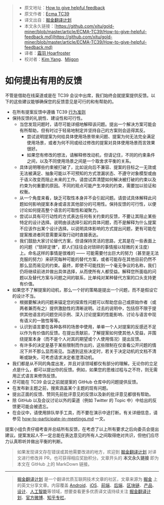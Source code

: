 > * 原文地址：[How to give helpful feedback](https://github.com/tc39/how-we-work/blob/master/feedback.md)
> * 原文作者：[Ecma TC39](https://github.com/tc39/how-we-work)
> * 译文出自：[掘金翻译计划](https://github.com/xitu/gold-miner)
> * 本文永久链接：[https://github.com/xitu/gold-miner/blob/master/article/ECMA-TC39/How-to-give-helpful-feedback.md](https://github.com/xitu/gold-miner/blob/master/article/ECMA-TC39/How-to-give-helpful-feedback.md)
> * 译者：[霜羽 Hoarfroster](https://github.com/PassionPenguin)
> * 校对者：[Kim Yang](https://github.com/KimYangOfCat)、[Miigon](https://github.com/Miigon)

# 如何提出有用的反馈

不管是借助在线渠道或是在 TC39 会议中出席，我们始终会就提案提供反馈。以下的这些建议能够确保您的反馈意见是可行的和有帮助的。

- 在所有提案反馈中遵循 TC39 [行为准则](https://tc39.es/code-of-conduct/)
- 保持反馈的礼貌性、建设性和可行性。
    - 当您发现问题时，请尽可能详细地解释该问题。提出一个解决方案可能会有所帮助，但有时过于轻易地制定并坚持自己的方案则会适得其反。
        - 尝试说明提案为何给具体使用场景带来问题、提案为何无法完全满足使用场景，或者为何不同或经过修改的提案对具体使用场景而言效果很好。
        - 如果您有修改的想法，请解释修改动机，但请记住，不同的约束条件之间，以及不同使用场景之间是一个取舍求平衡的关系。
    - 具体说明哪些约束被打破了，比如说向后不兼容、提案的目标之一无效或无法被满足、抽象可能以不可预知的方式泄漏状态、不遵守对象模型或由于语义改变而阻止未来的工作。请尝试弄清楚如何解决被打破的约束以及约束为何重要的原因。不同的观点可能产生冲突的约束，需要加以验证和权衡。
    - 从一个角度来看，缺乏可取性本身并不会引起问题。请尝试具体解释此问题如何影响提案本身或语言其他部分的可用性。保持反馈的可行性，以便讨论如何提高整个语言的可取性和凝聚力。
    - 尝试以具有可行动性的方式表达任何有关约束的反馈，不要让其阻止某些特定的设计选择。说明由该选择引起的具体问题，而不是解释为什么提案不应该作出某个设计选择。以说明具体影响的方式提出问题，更有可能在提案推进者同意需要采取行动时直接表达。
    - 我们鼓励大家讨论替代方案，但请保持灵活的思路，尤其是在一些表面上的问题（“琐碎定律”，即人们往往会对琐碎的事情报以轻微的关注度）上。命名这样的事情是很难的 —— 可能需要付出巨大的努力（甚至是无法克服的努力）来研究每种可能的替代方案，或者可能存在其他目前仍然不那么显而易见的约束。最终，即使不可能找到一个毫无争议的名称，我们仍将继续前进并做出具体选择，从而使所有人都受益。解释您所面临的问题以及替代方案与问题之间的联系，比单纯对某种替代方案的口头支持更有价值。
- 如果您不了解提案的动机，那么一个好的策略是提出一个问题，而不是假设它的设计不当。
    - 根据要解决的问题来锚定您的探索性问题可以帮助您自己或原始作者（或两者兼而有之）提供激励性的清晰说明。过去的说明中，包括但不限于提供其他语言的问题空间示例、深入讨论提案的性能影响、讨论与语言中现有语义的一致性等等。
    - 认识到语言要在各种各样的场景中使用，单单一个人对提案的反感还不足以作为有价值的反馈。在提出贡献前，了解提案如何使其他人受益，并围绕提案本身（而不是个人对其的期望或个人使用情况）提出反馈。
    - 有许多的决定是基于某些限制而作出的，这些限制在仅查看公开问题的情况下并不那么显而易见。当遇到这些决定时，若关于决定动机的文档不清晰或缺失，可考虑请求决定者澄清动机。
- 我们都是从不同的角度出发，并且对该领域都仅有部分的理解。无论你的立足点是什么，都可以提出你的反馈。例如，如果您的思维过程与之不符，则无需用正式语言来修饰反馈。
- 尽可能在 TC39 会议之前就提案的 GitHub 仓库中的问题提供反馈。
- 在发布新主题之前，搜索涵盖某个主题的现有问题。
- 提出正面的反馈、赞同先前批评意见的反馈以及新的批评意见都很有帮助。
- 除 GitHub 以及会议讨论以外的渠道（例如 Twitter 的 Topic 中）中给出的反馈更可能会被遗忘。
- 在会议中，请使用排队举手工具，而不要在演示中途打断。有关详细信息，请参见 [how-to-participate-in-meetings.md](https://github.com/xitu/gold-miner/blob/master/article/ECMA-TC39/How-to-participate-in-meetings.md) 一文。

提案小组负责仔细考查并总结所有反馈，在考虑了以上所有要求之后向委员会提出建议。提案发起人不一定总能在表达意见的所有人之间取得绝对共识，但他们应尽力认真聆听并做出平衡的判断。

> 如果发现译文存在错误或其他需要改进的地方，欢迎到 [掘金翻译计划](https://github.com/xitu/gold-miner) 对译文进行修改并 PR，也可获得相应奖励积分。文章开头的 **本文永久链接** 即为本文在 GitHub 上的 MarkDown 链接。
---
> [掘金翻译计划](https://github.com/xitu/gold-miner) 是一个翻译优质互联网技术文章的社区，文章来源为 [掘金](https://juejin.im) 上的英文分享文章。内容覆盖 [Android](https://github.com/xitu/gold-miner#android)、[iOS](https://github.com/xitu/gold-miner#ios)、[前端](https://github.com/xitu/gold-miner#前端)、[后端](https://github.com/xitu/gold-miner#后端)、[区块链](https://github.com/xitu/gold-miner#区块链)、[产品](https://github.com/xitu/gold-miner#产品)、[设计](https://github.com/xitu/gold-miner#设计)、[人工智能](https://github.com/xitu/gold-miner#人工智能)等领域，想要查看更多优质译文请持续关注 [掘金翻译计划](https://github.com/xitu/gold-miner)、[官方微博](http://weibo.com/juejinfanyi)、[知乎专栏](https://zhuanlan.zhihu.com/juejinfanyi)。
